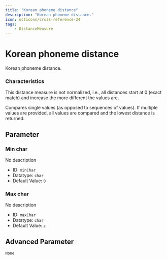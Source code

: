 ```yaml
---
title: "Korean phoneme distance"
description: "Korean phoneme distance."
icon: octicons/cross-reference-24
tags: 
    - DistanceMeasure
---
```

# Korean phoneme distance
<!-- This file was generated - DO NOT CHANGE IT MANUALLY -->



Korean phoneme distance.

### Characteristics
This distance measure is not normalized, i.e., all distances start at 0 (exact match) and increase the more different the values are.

Compares single values (as opposed to sequences of values). If multiple values are provided, all values are compared and the lowest distance is returned.

## Parameter

### Min char

No description

- ID: `minChar`
- Datatype: `char`
- Default Value: `0`



### Max char

No description

- ID: `maxChar`
- Datatype: `char`
- Default Value: `z`





## Advanced Parameter

`None`